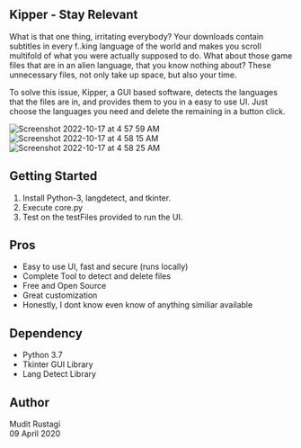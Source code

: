 ## Kipper - Stay Relevant

What is that one thing, irritating everybody?
Your downloads contain subtitles in every f..king language of the world and makes you scroll multifold of what you were actually supposed to do. What about those game files that are in an alien language, that you know nothing about? These unnecessary files, not only take up space, but also your time. 

To solve this issue, Kipper, a GUI based software, detects the languages that the files are in, and provides them to you in a easy to use UI. Just choose the languages you need and delete the remaining in a button click.

![Screenshot 2022-10-17 at 4 57 59 AM](https://user-images.githubusercontent.com/36874950/196064008-4076784b-5273-4277-a07a-3888a7d12dda.jpg)
![Screenshot 2022-10-17 at 4 58 15 AM](https://user-images.githubusercontent.com/36874950/196064013-47326d46-bef1-4f2b-9d09-d5547bba2c78.jpg)
![Screenshot 2022-10-17 at 4 58 25 AM](https://user-images.githubusercontent.com/36874950/196064015-a62b7b11-58e8-4db8-8ec0-d5321799670d.jpg)

## Getting Started
1. Install Python-3, langdetect, and tkinter.
2. Execute core.py
3. Test on the testFiles provided to run the UI. 

## Pros
* Easy to use UI, fast and secure (runs locally)
* Complete Tool to detect and delete files
* Free and Open Source
* Great customization
* Honestly, I dont know even know of anything similiar available  

## Dependency
* Python 3.7
* Tkinter GUI Library
* Lang Detect Library

## Author
Mudit Rustagi  
09 April 2020

